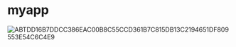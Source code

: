 # myapp
![ABTDD16B7DDCC386EAC00B8C55CCD361B7C815DB13C2194651DF809553E54C6C4E9](https://user-images.githubusercontent.com/109420850/199167444-068466b3-56bf-487d-9267-cca5f0c2ab8b.jpg)
